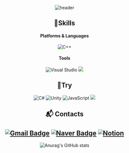 <div align="center">

![header](https://capsule-render.vercel.app/api?type=waving&color=timeGradient&text=PSH%20&animation=twinkling&fontSize=70&fontAlignY=40&fontAlign=52.5&height=250)

## 💪Skills
#### Platforms & Languages
![C++](https://img.shields.io/badge/c++-%2300599C.svg?style=for-the-badge&logo=c%2B%2B&logoColor=white)

#### Tools
![Visual Studio](https://img.shields.io/badge/Visual%20Studio-5C2D91.svg?style=for-the-badge&logo=visual-studio&logoColor=white) <img src="https://img.shields.io/badge/github-181717?style=for-the-badge&logo=github&logoColor=white">

## 🔧Try
![C#](https://img.shields.io/badge/c%23-%23239120.svg?style=for-the-badge&logo=csharp&logoColor=white)
![Unity](https://img.shields.io/badge/unity-%23000000.svg?style=for-the-badge&logo=unity&logoColor=white)
![JavaScript](https://img.shields.io/badge/JavaScript-F7DF1E?style=flat-square&logo=javascript&logoColor=white)
<img src="https://img.shields.io/badge/Spring-6DB33F?style=flat-square&logo=spring&logoColor=white"/></a>


## :mailbox_with_mail: Contacts
[![Gmail Badge](https://img.shields.io/badge/Gmail-d14836?style=flat-square&logo=Gmail&logoColor=white&link=mailto:bsmp4120@gmail.com)](mailto:bsmp4120@gmail.com)
[![Naver Badge](https://img.shields.io/badge/Naver-03C75A?style=flat-square&logo=Naver&logoColor=white&link=mailto:qkrtkdgns4120@naver.com)](mailto:qkrtkdgns4120@naver.com)
[![Notion](https://img.shields.io/badge/Notion-%23000000.svg?style=flat-square&logo=notion&logoColor=white&)]()
</br>
-----------------------------

![Anurag's GitHub stats](https://github-readme-stats.vercel.app/api?username=janmki08&show_icons=true&theme=tokyonight) 

</div>
